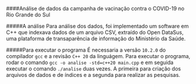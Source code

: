 ####Análise de dados da campanha de vacinação contra o COVID-19 no Rio Grande do Sul 

#####A análise
Para análise dos dados, foi implementado um software em C++ que indexava dados de um arquivo CSV, extraído do Open DataSus, uma plataforma de transaparência de informação do Ministério da Saúde.

#####Para executar o programa
É necessaria a versão `10.2.0` do compilador `gcc` e a revisão `C++ 20` da linguágem.
Para executar o programa, rodar o comando `gcc -o analise -std=c++20 main.cpp` e em seguida executar o comando `./analise` duas vezes. A primeira para criação dos arquivos de dados e de índices e a segunda para realizar as pesquisas.
